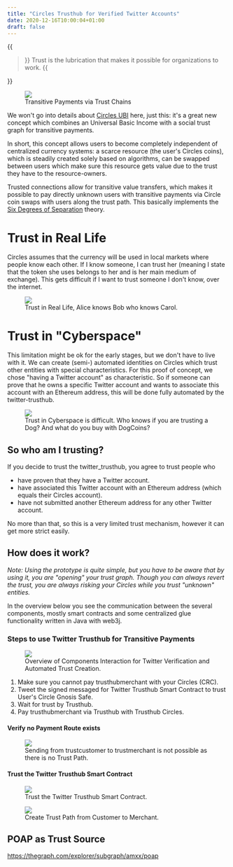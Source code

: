```yaml
---
title: "Circles Trusthub for Verified Twitter Accounts"
date: 2020-12-16T10:00:04+01:00
draft: false
---
```


{{<blockquote author="Warren Bennis">}}
Trust is the lubrication that makes it possible for organizations to work.
{{</blockquote>}}

<figure>
<img src="/images/Generic-Transitive-Payments-Circles-Twitter-Trusthub.png">
<figcaption>Transitive Payments via Trust Chains</figcaption>
</figure>

We won't go into details about [Circles UBI](https://joincircles.net/) here, just this: it's a great new concept which combines an Universal Basic Income with a social trust graph for transitive payments. 

In short, this concept allows users to become completely independent of centralized currency systems: a scarce resource (the user's Circles coins), which is steadily created solely based on algorithms, can be swapped between users which make sure this resource gets value due to the trust they have to the resource-owners.  

Trusted connections allow for transitive value transfers, which makes it possible to pay directly unknown users with transitive payments via Circle coin swaps with users along the trust path. This basically implements the [Six Degrees of Separation](https://en.wikipedia.org/wiki/Six_degrees_of_separation) theory.

# Trust in Real Life

Circles assumes that the currency will be used in local markets where people know each other. If I know someone, I can trust her (meaning I state that the token she uses belongs to her and is her main medium of exchange). This gets difficult if I want to trust someone I don't know, over the internet.

<figure >
    <img src="/images/Transitive-Payments-Circles-Twitter-Trusthub_RL.png"/>
    <figcaption>Trust in Real Life, Alice knows Bob who knows Carol.</figcaption> 
</figure>

# Trust in "Cyberspace"

This limitation might be ok for the early stages, but we don't have to live with it. We can create (semi-) automated identities on Circles which trust other entities with special characteristics. For this proof of concept, we chose "having a Twitter account" as characteristic. So if someone can prove that he owns a specific Twitter account and wants to associate this account with an Ethereum address, this will be done fully automated by the twitter-trusthub. 

<figure >
    <img src="/images/Transitive-Payments-Circles-Twitter-Trusthub_OFF.png"/>
    <figcaption>Trust in Cyberspace is difficult. Who knows if you are trusting a Dog? And what do you buy with DogCoins?</figcaption> 
</figure>

## So who am I trusting?

If you decide to trust the twitter_trusthub, you agree to trust people who 
* have proven that they have a Twitter account.
* have associated this Twitter account with an Ethereum address (which equals their Circles account). 
* have not submitted another Ethereum address for any other Twitter account.

No more than that, so this is a very limited trust mechanism, however it can get more strict easily.

## How does it work?

_Note: Using the prototype is quite simple, but you have to be aware that by using it, you are "opening" your trust graph. Though you can always revert the trust, you are always risking your Circles while you trust "unknown" entities._

In the overview below you see the communication between the several components, mostly smart contracts and some centralized glue functionality written in Java with web3j.  

### Steps to use Twitter Trusthub for Transitive Payments

<figure >
    <img src="/images/Circles-Twitter-Trusthub.png"/>
    <figcaption>Overview of Components Interaction for Twitter Verification and Automated Trust Creation.</figcaption> 
</figure>

1. Make sure you cannot pay trusthubmerchant with your Circles (CRC).
2. Tweet the signed messaged for Twitter Trusthub Smart Contract to trust User's Circle Gnosis Safe.
3. Wait for trust by Trusthub.
4. Pay trusthubmerchant via Trusthub with Trusthub Circles.

#### Verify no Payment Route exists

<figure >
    <img src="/images/No_Trustpath.png"/>
    <figcaption>Sending from trustcustomer to trustmerchant is not possible as there is no Trust Path.</figcaption> 
</figure>

#### Trust the Twitter Trusthub Smart Contract

<figure >
    <img src="/images/Trust_TwitterTrusthub.png"/>
    <figcaption>Trust the Twitter Trusthub Smart Contract.</figcaption> 
</figure>


<figure >
    <img src="/images/Trusthub-Transitive-Payments.png"/>
    <figcaption>Create Trust Path from Customer to Merchant.</figcaption> 
</figure>

## POAP as Trust Source

https://thegraph.com/explorer/subgraph/amxx/poap